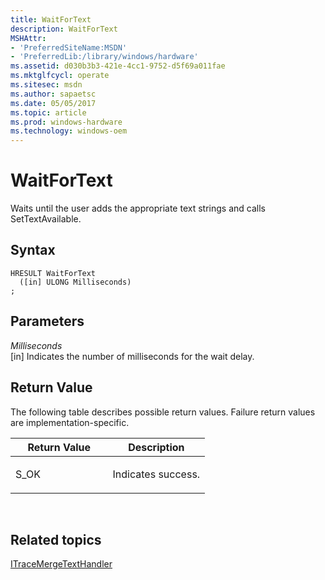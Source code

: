 ```yaml
---
title: WaitForText
description: WaitForText
MSHAttr:
- 'PreferredSiteName:MSDN'
- 'PreferredLib:/library/windows/hardware'
ms.assetid: d030b3b3-421e-4cc1-9752-d5f69a011fae
ms.mktglfcycl: operate
ms.sitesec: msdn
ms.author: sapaetsc
ms.date: 05/05/2017
ms.topic: article
ms.prod: windows-hardware
ms.technology: windows-oem
---
```


# WaitForText


Waits until the user adds the appropriate text strings and calls SetTextAvailable.

## Syntax


```
HRESULT WaitForText
  ([in] ULONG Milliseconds)
;
```

## Parameters


<a href="" id="milliseconds"></a>*Milliseconds*  
\[in\] Indicates the number of milliseconds for the wait delay.

## Return Value


The following table describes possible return values. Failure return values are implementation-specific.

<table>
<colgroup>
<col width="50%" />
<col width="50%" />
</colgroup>
<thead>
<tr class="header">
<th>Return Value</th>
<th>Description</th>
</tr>
</thead>
<tbody>
<tr class="odd">
<td><p>S_OK</p></td>
<td><p>Indicates success.</p></td>
</tr>
</tbody>
</table>

 

## Related topics


[ITraceMergeTextHandler](itracemergetexthandler.md)

 

 







